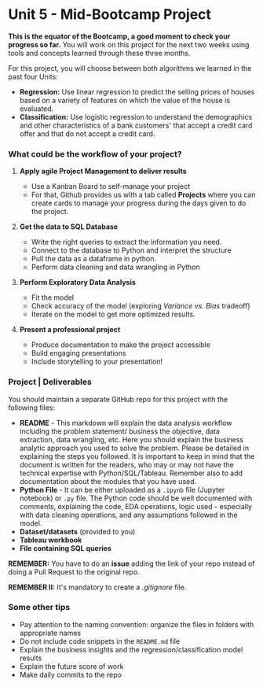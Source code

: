 # Unit 5 - Mid-Bootcamp Project

**This is the equator of the Bootcamp, a good moment to check your progress so far.** You will work on this project for the next two weeks using tools and concepts learned through these three months. 

For this project, you will choose between both algorithms we learned in the past four Units:

- **Regression:** Use linear regression to predict the selling prices of houses based on a variety of features on which the value of the house is evaluated.
- **Classification:** Use logistic regression to understand the demographics and other characteristics of a bank customers' that accept a credit card offer and that do not accept a credit card.

### What could be the workflow of your project?

1. **Apply agile Project Management to deliver results**
    - Use a Kanban Board to self-manage your project
    - For that, Github provides us with a tab called **Projects** where you can create cards to manage your progress during the days given to do the project. 

2. **Get the data to SQL Database**
    - Write the right queries to extract the information you need.
    - Connect to the database to Python and interpret the structure
    - Pull the data as a dataframe in python.
    - Perform data cleaning and data wrangling in Python
  
3.  **Perform Exploratory Data Analysis** 
    - Fit the model
    - Check accuracy of the model (exploring *Variance vs. Bias* tradeoff)
    - Iterate on the model to get more optimized results.
  
4. **Present a professional project** 
    - Produce documentation to make the project accessible
    - Build engaging presentations
    - Include storytelling to your presentation!


### Project | Deliverables

You should maintain a separate GitHub repo for this project with the following files:

- **README** - This markdown will explain the data analysis workflow including the problem statement/ business the objective, data extraction, data wrangling, etc. Here you should explain the business analytic approach you used to solve the problem. Please be detailed in explaining the steps you followed. It is important to keep in mind that the document is written for the readers, who may or may not have the technical expertise with Python/SQL/Tableau. Remember also to add documentation about the modules that you have used. 
- **Python File** - It can be either uploaded as a `.ipynb` file (Jupyter notebook) or `.py` file. The Python code should be well documented with comments, explaining the code, EDA operations, logic used - especially with data cleaning operations, and any assumptions followed in the model.
- **Dataset/datasets** (provided to you)
- **Tableau workbook**
- **File containing SQL queries**


**REMEMBER:** You have to do an **issue** adding the link of your repo instead of doing a Pull Request to the original repo. 

**REMEMBER II:** It's mandatory to create a *.gitignore* file.


### Some other tips

- Pay attention to the naming convention: organize the files in folders with appropriate names
- Do not include code snippets in the `README.md` file
- Explain the business insights and the regression/classification model results
- Explain the future score of work
- Make daily commits to the repo
